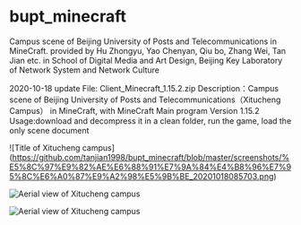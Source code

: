 # bupt_minecraft
Campus scene of Beijing University of Posts and Telecommunications in MineCraft. provided by Hu Zhongyu, Yao Chenyan, Qiu bo, Zhang Wei, Tan Jian etc. in School of Digital Media and Art Design, Beijing Key Laboratory of Network System and Network Culture

2020-10-18 update
File: Client_Minecraft_1.15.2.zip
Description：Campus scene of Beijing University of Posts and Telecommunications（Xitucheng Campus） in MineCraft, with MineCraft Main program Version 1.15.2
Usage:download and decompress it in a clean folder, run the game, load the only scene document

![Title of Xitucheng campus] (https://github.com/tanjian1998/bupt_minecraft/blob/master/screenshots/%E5%8C%97%E9%82%AE%E6%88%91%E7%9A%84%E4%B8%96%E7%95%8C%E6%A0%87%E9%A2%98%E5%9B%BE_20201018085703.png)

![Aerial view of Xitucheng campus](https://github.com/tanjian1998/bupt_minecraft/blob/master/screenshots/Xitucheng%20campus%20gate.png)

![Aerial view of Xitucheng campus](https://github.com/tanjian1998/bupt_minecraft/blob/master/screenshots/Aerial%20view%20of%20Xitucheng%20campus.png)
